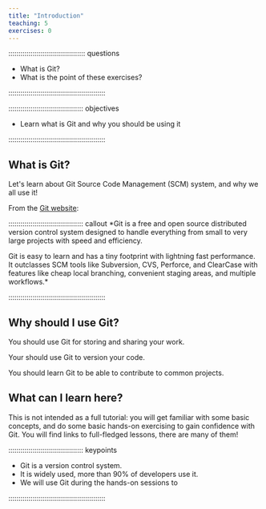 ```yaml
---
title: "Introduction"
teaching: 5
exercises: 0
---
```


:::::::::::::::::::::::::::::::::::::: questions 

- What is Git?
- What is the point of these exercises?

::::::::::::::::::::::::::::::::::::::::::::::::

::::::::::::::::::::::::::::::::::::: objectives

- Learn what is Git and why you should be using it

::::::::::::::::::::::::::::::::::::::::::::::::

## What is Git?

Let's learn about Git Source Code Management (SCM) system, and why we all use it!

From the [Git website](https://git-scm.com/):


::::::::::::::::::::::::::::::::::::: callout
*Git is a free and open source distributed version control system designed to handle everything from small to very large projects with speed and efficiency.

Git is easy to learn and has a tiny footprint with lightning fast performance. It outclasses SCM tools like Subversion, CVS, Perforce, and ClearCase with features like cheap local branching, convenient staging areas, and multiple workflows.*

::::::::::::::::::::::::::::::::::::::::::::::::

## Why should I use Git?

You should use Git for storing and sharing your work.

Your should use Git to version your code.

You should learn Git to be able to contribute to common projects.

## What can I learn here?

This is not intended as a full tutorial: you will get familiar with some basic concepts, and do some basic hands-on exercising to gain confidence with Git. You will find links to full-fledged lessons, there are many of them!


::::::::::::::::::::::::::::::::::::: keypoints 

- Git is a version control system.
- It is widely used, more than 90% of developers use it.
- We will use Git during the hands-on sessions to

::::::::::::::::::::::::::::::::::::::::::::::::
